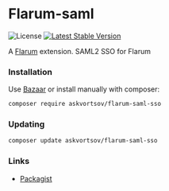 # Flarum-saml

![License](https://img.shields.io/badge/license-MIT-blue.svg) [![Latest Stable Version](https://img.shields.io/packagist/v/askvortsov/flarum-saml-sso.svg)](https://packagist.org/packages/askvortsov/flarum-saml-sso)

A [Flarum](http://flarum.org) extension. SAML2 SSO for Flarum

### Installation

Use [Bazaar](https://discuss.flarum.org/d/5151-flagrow-bazaar-the-extension-marketplace) or install manually with composer:

```sh
composer require askvortsov/flarum-saml-sso
```

### Updating

```sh
composer update askvortsov/flarum-saml-sso
```

### Links

- [Packagist](https://packagist.org/packages/askvortsov/flarum-saml-sso)
